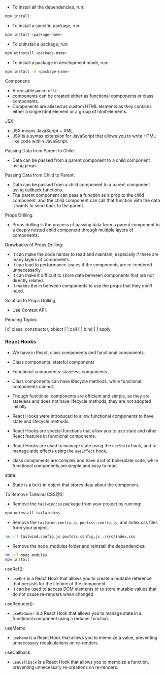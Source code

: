 - To install all the dependencies, run:

```bash
npm install
```

- To install a specific package, run:

```bash
npm install <package-name>
```

- To uninstall a package, run:

```bash
npm uninstall <package-name>
```

- To install a package in development mode, run:

```bash
npm install -D <package-name>
```

Component:

- A reusable piece of UI.
- components can be created either as functional components or class components.
- Components are aliased as custom HTML elements as they contains either a single html element or a group of html elements.

JSX:

- JSX means JavaScript + XML.
- JSX is a syntax extension for JavaScript that allows you to write HTML-like code within JavaScript.

Passing Data from Parent to Child:

- Data can be passed from a parent component to a child component using props.

Passing Data from Child to Parent:

- Data can be passed from a child component to a parent component using callback functions.
- The parent component can pass a function as a prop to the child component, and the child component can call that function with the data it wants to send back to the parent.

Props Drilling:

- Props drilling is the process of passing data from a parent component to a deeply nested child component through multiple layers of components.

Drawbacks of Props Drilling:

- It can make the code harder to read and maintain, especially if there are many layers of components.
- It can lead to performance issues if the components are re-rendered unnecessarily.
- It can make it difficult to share data between components that are not directly related.
- It makes the in between components to use the props that they don't need.

Solution to Props Drilling:

- Use Context API.

Pending Topics:

[x] class, constructor, object
[ ] call
[ ] bind
[ ] apply

### React Hooks

- We have in React, class components and functional components.
- Class components: stateful components
- Functional components: stateless components
- Class components can have lifecycle methods, while functional components cannot.

- Though functional components are efficient and simple, as they are stateless and does not have lifecycle methods, they are not adopted initially.
- React Hooks were introduced to allow functional components to have state and lifecycle methods.
- React Hooks are special functions that allow you to use state and other React features in functional components.
- React Hooks are used to manage state using the `useState` hook, and to manage side effects using the `useEffect` hook.
- class components are complex and have a lot of boilerplate code, while functional components are simple and easy to read.

state:

- State is a built-in object that stores data about the component.

To Remove Tailwind CSS@3:

- Remove the `tailwindcss` package from your project by running:

```bash
npm uninstall tailwindcss
```

- Remove the `tailwind.config.js`, `postcss.config.js`, and index.css files from your project.

```bash
rm -rf tailwind.config.js postcss.config.js ./src/index.css
```

- Remove the node_modules folder and reinstall the dependencies:

```bash
rm -rf node_modules
npm install
```

useRef():

- `useRef` is a React Hook that allows you to create a mutable reference that persists for the lifetime of the component.
- It can be used to access DOM elements or to store mutable values that do not cause re-renders when changed.

useReducer():

- `useReducer` is a React Hook that allows you to manage state in a functional component using a reducer function.

useMemo:

- `useMemo` is a React Hook that allows you to memoize a value, preventing unnecessary recalculations on re-renders.

useCallback:

- `useCallback` is a React Hook that allows you to memoize a function, preventing unnecessary re-creations on re-renders.

